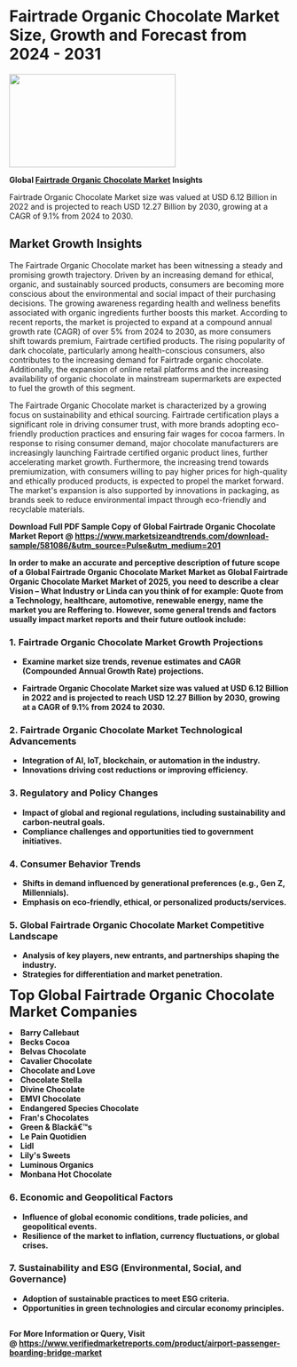 <H1>Fairtrade Organic Chocolate Market Size, Growth and Forecast from 2024 - 2031</H1><img class="aligncenter size-medium wp-image-584254" src="https://thirdeyenews.in/wp-content/uploads/2024/09/Global-Market-Research-300x168.jpeg" alt="" width="300" height="168" /><p><strong>Global&nbsp;<a href="https://www.marketsizeandtrends.com/download-sample/581086/&amp;utm_source=Pulse&amp;utm_medium=201">Fairtrade Organic Chocolate Market</a> Insights</strong></p><p>Fairtrade Organic Chocolate Market size was valued at USD 6.12 Billion in 2022 and is projected to reach USD 12.27 Billion by 2030, growing at a CAGR of 9.1% from 2024 to 2030.</p><p><h2>Market Growth Insights</h2> <p>The Fairtrade Organic Chocolate market has been witnessing a steady and promising growth trajectory. Driven by an increasing demand for ethical, organic, and sustainably sourced products, consumers are becoming more conscious about the environmental and social impact of their purchasing decisions. The growing awareness regarding health and wellness benefits associated with organic ingredients further boosts this market. According to recent reports, the market is projected to expand at a compound annual growth rate (CAGR) of over 5% from 2024 to 2030, as more consumers shift towards premium, Fairtrade certified products. The rising popularity of dark chocolate, particularly among health-conscious consumers, also contributes to the increasing demand for Fairtrade organic chocolate. Additionally, the expansion of online retail platforms and the increasing availability of organic chocolate in mainstream supermarkets are expected to fuel the growth of this segment.</p> <p><strong></strong></p> <p>The Fairtrade Organic Chocolate market is characterized by a growing focus on sustainability and ethical sourcing. Fairtrade certification plays a significant role in driving consumer trust, with more brands adopting eco-friendly production practices and ensuring fair wages for cocoa farmers. In response to rising consumer demand, major chocolate manufacturers are increasingly launching Fairtrade certified organic product lines, further accelerating market growth. Furthermore, the increasing trend towards premiumization, with consumers willing to pay higher prices for high-quality and ethically produced products, is expected to propel the market forward. The market's expansion is also supported by innovations in packaging, as brands seek to reduce environmental impact through eco-friendly and recyclable materials.</p> <p><strong></p><p><span class=""><strong>Download Full PDF Sample Copy of Global Fairtrade Organic Chocolate Market Report</strong> @ <a href="https://www.marketsizeandtrends.com/download-sample/581086/&amp;utm_source=Pulse&amp;utm_medium=201" target="_blank">https://www.marketsizeandtrends.com/download-sample/581086/&amp;utm_source=Pulse&amp;utm_medium=201</a></span></p><p>In order to make an accurate and perceptive description of future scope of a Global&nbsp;Fairtrade Organic Chocolate Market Market as Global&nbsp;Fairtrade Organic Chocolate Market Market of 2025, you need to describe a clear Vision &ndash; What Industry or Linda can you think of for example: Quote from a Technology, healthcare, automotive, renewable energy, name the market you are Reffering to. However, some general trends and factors usually impact market reports and their future outlook include:</p><h3>1.&nbsp;<strong>Fairtrade Organic Chocolate Market Growth Projections</strong></h3><ul><li>Examine market size trends, revenue estimates and CAGR (Compounded Annual Growth Rate) projections.</li><li><p>Fairtrade Organic Chocolate Market size was valued at USD 6.12 Billion in 2022 and is projected to reach USD 12.27 Billion by 2030, growing at a CAGR of 9.1% from 2024 to 2030.</p></li></ul><h3>2.&nbsp;<strong>Fairtrade Organic Chocolate Market Technological Advancements</strong></h3><ul><li>Integration of AI, IoT, blockchain, or automation in the industry.</li><li>Innovations driving cost reductions or improving efficiency.</li></ul><h3>3.&nbsp;<strong>Regulatory and Policy Changes</strong></h3><ul><li>Impact of global and regional regulations, including sustainability and carbon-neutral goals.</li><li>Compliance challenges and opportunities tied to government initiatives.</li></ul><h3>4.&nbsp;<strong>Consumer Behavior Trends</strong></h3><ul><li>Shifts in demand influenced by generational preferences (e.g., Gen Z, Millennials).</li><li>Emphasis on eco-friendly, ethical, or personalized products/services.</li></ul><h3>5.&nbsp;<strong>Global Fairtrade Organic Chocolate Market Competitive Landscape</strong></h3><ul><li>Analysis of key players, new entrants, and partnerships shaping the industry.</li><li>Strategies for differentiation and market penetration.</li></ul><p data-pm-slice="1 1 []"><span style="color: inherit; font-family: inherit; font-size: 25px;">Top Global Fairtrade Organic Chocolate Market Companies</span></p><div class="" data-test-id=""><p><li>Barry Callebaut</li><li> Becks Cocoa</li><li> Belvas Chocolate</li><li> Cavalier Chocolate</li><li> Chocolate and Love</li><li> Chocolate Stella</li><li> Divine Chocolate</li><li> EMVI Chocolate</li><li> Endangered Species Chocolate</li><li> Fran's Chocolates</li><li> Green & Blackâ€™s</li><li> Le Pain Quotidien</li><li> Lidl</li><li> Lily's Sweets</li><li> Luminous Organics</li><li> Monbana Hot Chocolate</li></p></div><h3>6.&nbsp;<strong>Economic and Geopolitical Factors</strong></h3><ul><li>Influence of global economic conditions, trade policies, and geopolitical events.</li><li>Resilience of the market to inflation, currency fluctuations, or global crises.</li></ul><h3>7.&nbsp;<strong>Sustainability and ESG (Environmental, Social, and Governance)</strong></h3><ul><li>Adoption of sustainable practices to meet ESG criteria.</li><li>Opportunities in green technologies and circular economy principles.</li></ul><h2><strong style="font-size: 14px;">For More Information or Query, Visit @&nbsp;</strong><a style="background-color: #ffffff; font-size: 14px;" href="https://www.marketsizeandtrends.com/report/fairtrade-organic-chocolate-market/" target="_blank">https://www.verifiedmarketreports.com/product/airport-passenger-boarding-bridge-market</a></h2>
